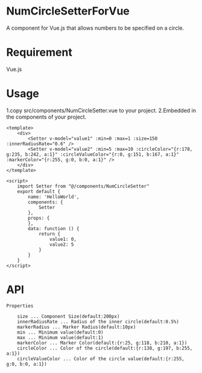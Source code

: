 # NumCircleSetterForVue
A component for Vue.js that allows numbers to be specified on a circle.

# Requirement
Vue.js

# Usage
1.copy src/components/NumCircleSetter.vue to your project.
2.Embedded in the components of your project.

    <template>
        <div>
            <Setter v-model="value1" :min=0 :max=1 :size=150 :innerRadiusRate="0.6" />
            <Setter v-model="value2" :min=5 :max=10 :circleColor="{r:178, g:235, b:242, a:1}" :circleValueColor="{r:0, g:151, b:167, a:1}" :markerColor="{r:255, g:0, b:0, a:1}" />
        </div>
    </template>

    <script>
        import Setter from "@/components/NumCircleSetter"
        export default {
            name: 'HelloWorld',
            components: {
                Setter
            },
            props: {
            },
            data: function () {
                return {
                    value1: 0,
                    value2: 5
                }
            }
        }
    </script>

# API

    Properties

        size ... Component Size(default:200px)
        innerRadiusRate ... Radius of the inner circle(default:0.5%)
        markerRadius ... Marker Radius(default:10px)
        min ... Minimum value(default:0)
        max ... Minimum value(default:1)
        markerColor ... Marker Color(default:{r:25, g:118, b:210, a:1})
        circleColor ... Color of the circle(default:{r:138, g:197, b:255, a:1})
        circleValueColor ... Color of the circle value(default:{r:255, g:0, b:0, a:1})
